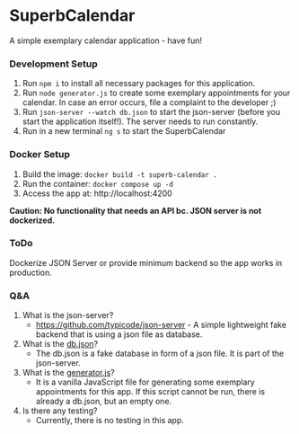 # SuperbCalendar

A simple exemplary calendar application - have fun!

### Development Setup

1. Run `npm i` to install all necessary packages for this application.
2. Run `node generator.js` to create some exemplary appointments for your calendar. In case an error occurs, file a complaint to the developer ;)
3. Run `json-server --watch db.json` to start the json-server (before you start the application itself!). The server needs to run constantly.
4. Run in a new terminal `ng s` to start the SuperbCalendar

### Docker Setup
1. Build the image: `docker build -t superb-calendar .`
2. Run the container: `docker compose up -d`
3. Access the app at: http://localhost:4200
  
**Caution: No functionality that needs an API bc. JSON server is
not dockerized.**

### ToDo
Dockerize JSON Server or provide minimum backend so the app works in production.

### Q&A

1. What is the json-server?
   - https://github.com/typicode/json-server - A simple lightweight fake backend that is using a json file as database.
2. What is the [db.json](db.json)?
   - The db.json is a fake database in form of a json file. It is part of the json-server.
3. What is the [generator.js](generator.js)?
   - It is a vanilla JavaScript file for generating some exemplary appointments for this app. If this script cannot be run, there is already a db.json, but an empty one.
4. Is there any testing?
   - Currently, there is no testing in this app.
